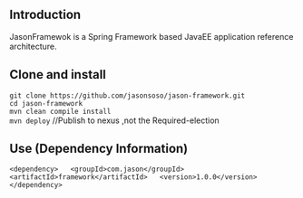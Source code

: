 ## Introduction ##
JasonFramewok is a Spring Framework based JavaEE application reference architecture.


## Clone and install ##
`git clone https://github.com/jasonsoso/jason-framework.git`   
`cd jason-framework`   
`mvn clean compile install`   
`mvn deploy` 	 //Publish to nexus ,not the Required-election  


## Use (Dependency Information) ##
`
<dependency>  
  <groupId>com.jason</groupId>  
  <artifactId>framework</artifactId>  
  <version>1.0.0</version>  
</dependency>  
`